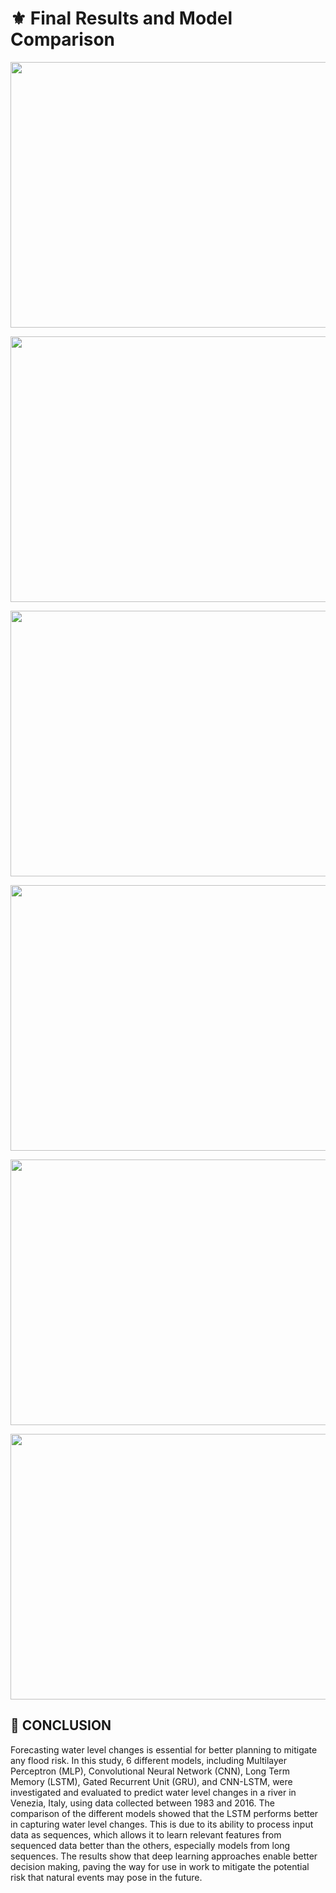 # :fleur_de_lis: Final Results and Model Comparison




<p align="left">
<img width="600" height="425" src="https://user-images.githubusercontent.com/66861391/193524608-41143c8f-7267-4723-9cf7-278891d8c8c9.png">
</p>
<img width="600" height="425" src="https://user-images.githubusercontent.com/66861391/193524744-c65fe927-5852-4c51-9078-e2149cfeea70.png">
</p>
<img width="600" height="425" src="https://user-images.githubusercontent.com/66861391/193524908-963691cd-eea7-4a18-82e9-fb6a071631c4.png">
</p>
<img width="600" height="425" src="https://user-images.githubusercontent.com/66861391/193524948-dbcd59f8-2cf3-4d8e-93c3-09da5ab01095.png">
</p>
<img width="600" height="425" src="https://user-images.githubusercontent.com/66861391/193525015-c14bd849-2fcf-466d-ba60-8f034231bce9.png">
</p>

<p align="left">
  <img width="600" height="425" src="https://user-images.githubusercontent.com/66861391/193525033-53b8d68b-436e-4b99-9530-469e50165f55.png">
</p>

## :nazar_amulet:  CONCLUSION
Forecasting water level changes is essential for better planning to mitigate any flood risk.
In this study, 6 different models, including Multilayer Perceptron (MLP), Convolutional Neural Network (CNN), Long Term Memory (LSTM), Gated Recurrent Unit (GRU), and CNN-LSTM, were investigated and evaluated to predict water level changes in a river in Venezia, Italy, using data collected between 1983 and 2016.
The comparison of the different models showed that the LSTM performs better in capturing water level changes.  This is due to its ability to process input data as sequences, which allows it to learn relevant features from sequenced data better than the others, especially models from long sequences.
The results show that deep learning approaches enable better decision making, paving the way for use in work to mitigate the potential risk that natural events may pose in the future.

